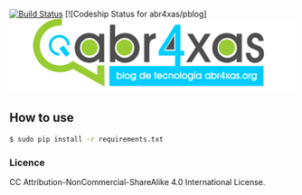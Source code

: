 [![Build Status](https://travis-ci.org/abr4xas/pblog.svg?branch=master)](https://travis-ci.org/abr4xas/pblog)
[![Codeship Status for abr4xas/pblog]
<img src="logo.png" alt="abr4xas.org">
## How to use

```bash
$ sudo pip install -r requirements.txt
```
### Licence

CC Attribution-NonCommercial-ShareAlike 4.0 International License.
